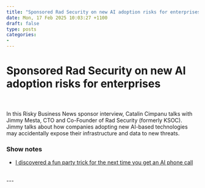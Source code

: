 ```yaml
---
title: "Sponsored Rad Security on new AI adoption risks for enterprises"
date: Mon, 17 Feb 2025 10:03:27 +1100
draft: false
type: posts
categories: 
- 
---
```

# Sponsored Rad Security on new AI adoption risks for enterprises

<br/>

<br/>
In this Risky Business News sponsor interview, Catalin Cimpanu talks with Jimmy Mesta, CTO and Co-Founder of Rad Security (formerly KSOC). Jimmy talks about how companies adopting new AI-based technologies may accidentally expose their infrastructure and data to new threats.

### Show notes

-   [I discovered a fun party trick for the next time you get an AI phone call](https://www.linkedin.com/posts/jimmymesta_i-discovered-a-fun-party-trick-for-the-next-activity-7290513963467816960-qOQn/)

<br/>
---
